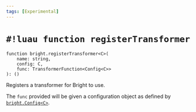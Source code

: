 ```yaml
---
tags: [Experimental]
---
```


# `#!luau function registerTransformer`
<!-- b:version dev -->

```luau
function bright.registerTransformer<C>(
	name: string,
	config: C,
	func: TransformerFunction<Config<C>>
): ()
```

Registers a transformer for Bright to use.

The `func` provided will be given a configuration object as defined by [`bright.Config<C>`](./Config.md).
